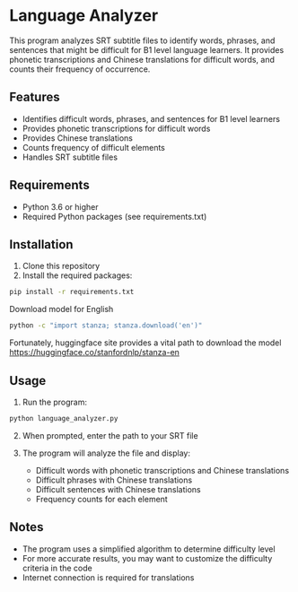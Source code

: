 # Language Analyzer

This program analyzes SRT subtitle files to identify words, phrases, and sentences that might be difficult for B1 level language learners. It provides phonetic transcriptions and Chinese translations for difficult words, and counts their frequency of occurrence.

## Features

- Identifies difficult words, phrases, and sentences for B1 level learners
- Provides phonetic transcriptions for difficult words
- Provides Chinese translations
- Counts frequency of difficult elements
- Handles SRT subtitle files

## Requirements

- Python 3.6 or higher
- Required Python packages (see requirements.txt)

## Installation

1. Clone this repository
2. Install the required packages:
```bash
pip install -r requirements.txt
```

Download model for English

```bash
python -c "import stanza; stanza.download('en')"
```

Fortunately, huggingface site provides a vital path to download the model https://huggingface.co/stanfordnlp/stanza-en

## Usage

1. Run the program:
```bash
python language_analyzer.py
```

2. When prompted, enter the path to your SRT file

3. The program will analyze the file and display:
   - Difficult words with phonetic transcriptions and Chinese translations
   - Difficult phrases with Chinese translations
   - Difficult sentences with Chinese translations
   - Frequency counts for each element

## Notes

- The program uses a simplified algorithm to determine difficulty level
- For more accurate results, you may want to customize the difficulty criteria in the code
- Internet connection is required for translations 